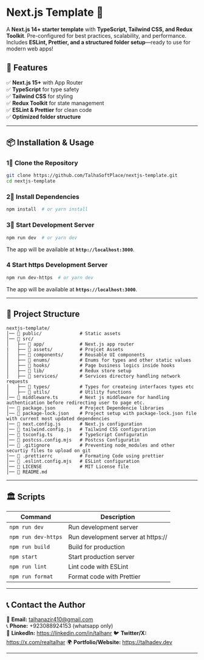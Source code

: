 # **Next.js Template** 🚀

A **Next.js 14+ starter template** with **TypeScript, Tailwind CSS, and Redux Toolkit**. Pre-configured for best practices, scalability, and performance. Includes **ESLint, Prettier, and a structured folder setup**—ready to use for modern web apps!

## **🚀 Features**

✅ **Next.js 15+** with App Router  
✅ **TypeScript** for type safety  
✅ **Tailwind CSS** for styling  
✅ **Redux Toolkit** for state management  
✅ **ESLint & Prettier** for clean code  
✅ **Optimized folder structure**

---

## **📦 Installation & Usage**

### **1⃣ Clone the Repository**

```bash
git clone https://github.com/TalhaSoftPlace/nextjs-template.git
cd nextjs-template
```

### **2⃣ Install Dependencies**

```bash
npm install  # or yarn install
```

### **3⃣ Start Development Server**

```bash
npm run dev  # or yarn dev
```

The app will be available at **`http://localhost:3000`**.

### **4 Start https Development Server**

```bash
npm run dev-https  # or yarn dev
```

The app will be available at **`https://localhost:3000`**.

---

## **🔧 Project Structure**

```
nextjs-template/
│── 📂 public/              # Static assets
│── 📂 src/
│   ├── 📂 app/             # Next.js app router
|   ├── 📂 assets/          # Projcet Assets
│   ├── 📂 components/      # Reusable UI components
│   ├── 📂 enums/           # Enums for types and other static values
│   ├── 📂 hooks/           # Page business logics inside hooks
│   ├── 📂 lib/             # Redux store setup
│   ├── 📂 services/        # Services directory handling network requests
│   ├── 📂 types/           # Types for createing interfaces types etc
│   ├── 📂 utils/           # Utility functions
│── 📜 middleware.ts        # Next js middleware for handling authentication before redirecting user to page etc.
│── 📜 package.json         # Project Dependencie libraries
│── 📜 package-lock.json    # Project setup with package-lock.json file with current most updated dependencies
│── 📜 next.config.js       # Next.js configuration
│── 📜 tailwind.config.js   # Tailwind CSS configuration
│── 📜 tsconfig.ts          # TypeScript Configuratin
│── 📜 postcss.config.mjs   # Postcss Configuratin
│── 📜 .gitignore           # Preventing node_modules and other securtiy files to upload on git
│── 📜 .prettierrc          # Formating Code using prettier
│── 📜 .eslint.config.mjs   # ESLint configuration
│── 📜 LICENSE              # MIT License file
│── 📜 README.md
```

---

## **🏛️ Scripts**

| Command             | Description                        |
| ------------------- | ---------------------------------- |
| `npm run dev`       | Run development server             |
| `npm run dev-https` | Run development server at https:// |
| `npm run build`     | Build for production               |
| `npm start`         | Start production server            |
| `npm run lint`      | Lint code with ESLint              |
| `npm run format`    | Format code with Prettier          |

---

## **📞 Contact the Author**

📧 **Email:** talhanazir410@gmail.com  
📞 **Phone:** +923088924153 (whatsapp only)  
🔗 **LinkedIn:** https://linkedin.com/in/talhanr
🐦 **Twitter/X:** https://x.com/realtalhar
🌍 **Portfolio/Website:** https://talhadev.dev

---
